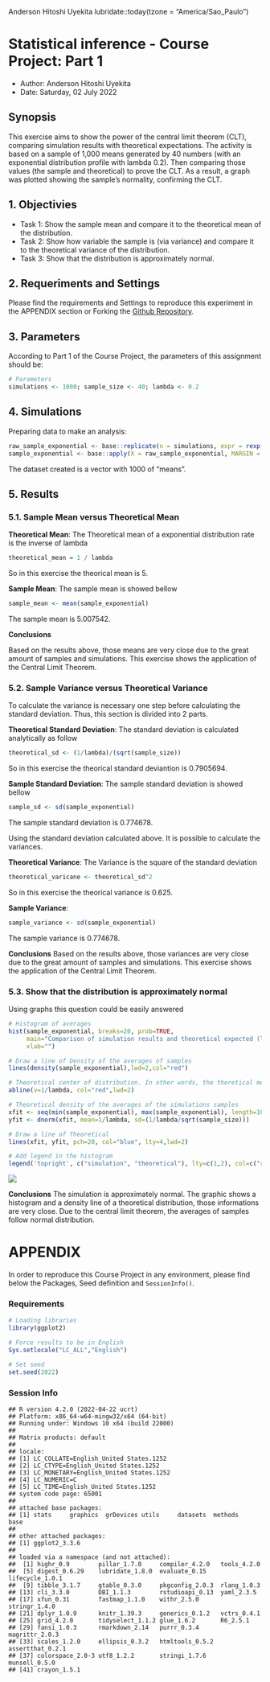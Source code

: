 Anderson Hitoshi Uyekita
lubridate::today(tzone = “America/Sao_Paulo”)

# Statistical inference - Course Project: Part 1

-   Author: Anderson Hitoshi Uyekita
-   Date: Saturday, 02 July 2022

## Synopsis

This exercise aims to show the power of the central limit theorem (CLT),
comparing simulation results with theoretical expectations. The activity
is based on a sample of 1,000 means generated by 40 numbers (with an
exponential distribution profile with lambda 0.2). Then comparing those
values (the sample and theoretical) to prove the CLT. As a result, a
graph was plotted showing the sample’s normality, confirming the CLT.

## 1. Objectivies

-   Task 1: Show the sample mean and compare it to the theoretical mean
    of the distribution.
-   Task 2: Show how variable the sample is (via variance) and compare
    it to the theoretical variance of the distribution.
-   Task 3: Show that the distribution is approximately normal.

## 2. Requeriments and Settings

Please find the requirements and Settings to reproduce this experiment
in the APPENDIX section or Forking the [Github Repository]().

## 3. Parameters

According to Part 1 of the Course Project, the parameters of this
assignment should be:

``` r
# Parameters
simulations <- 1000; sample_size <- 40; lambda <- 0.2
```

## 4. Simulations

Preparing data to make an analysis:

``` r
raw_sample_exponential <- base::replicate(n = simulations, expr = rexp(sample_size, lambda))
sample_exponential <- base::apply(X = raw_sample_exponential, MARGIN = 2, FUN = mean)
```

The dataset created is a vector with 1000 of “means”.

## 5. Results

### 5.1. Sample Mean versus Theoretical Mean

**Theoretical Mean**: The Theoretical mean of a exponential distribution
rate is the inverse of lambda

``` r
theoretical_mean = 1 / lambda
```

So in this exercise the theorical mean is 5.

**Sample Mean**: The sample mean is showed bellow

``` r
sample_mean <- mean(sample_exponential)
```

The sample mean is 5.007542.

**Conclusions**

Based on the results above, those means are very close due to the great
amount of samples and simulations. This exercise shows the application
of the Central Limit Theorem.

### 5.2. Sample Variance versus Theoretical Variance

To calculate the variance is necessary one step before calculating the
standard deviation. Thus, this section is divided into 2 parts.

**Theoretical Standard Deviation**: The standard deviation is calculated
analytically as follow

``` r
theoretical_sd <- (1/lambda)/(sqrt(sample_size))
```

So in this exercise the theorical standard deviantion is 0.7905694.

**Sample Standard Deviation**: The sample standard deviation is showed
bellow

``` r
sample_sd <- sd(sample_exponential)
```

The sample standard deviation is 0.774678.

Using the standard deviation calculated above. It is possible to
calculate the variances.

**Theoretical Variance**: The Variance is the square of the standard
deviation

``` r
theoretical_varicane <- theoretical_sd^2
```

So in this exercise the theorical variance is 0.625.

**Sample Variance**:

``` r
sample_variance <- sd(sample_exponential)
```

The sample variance is 0.774678.

**Conclusions** Based on the results above, those variances are very
close due to the great amount of samples and simulations. This exercise
shows the application of the Central Limit Theorem.

### 5.3. Show that the distribution is approximately normal

Using graphs this question could be easily answered

``` r
# Histogram of averages
hist(sample_exponential, breaks=20, prob=TRUE,
     main="Comparison of simulation results and theoretical expected (lambda=0.2)",
     xlab="")

# Draw a line of Density of the averages of samples
lines(density(sample_exponential),lwd=2,col="red")

# Theoretical center of distribution. In other words, the theretical mean.
abline(v=1/lambda, col="red",lwd=2)

# Theoretical density of the averages of the simulations samples
xfit <- seq(min(sample_exponential), max(sample_exponential), length=100)
yfit <- dnorm(xfit, mean=1/lambda, sd=(1/lambda/sqrt(sample_size)))

# Draw a line of Theoretical
lines(xfit, yfit, pch=20, col="blue", lty=4,lwd=2)

# Add legend in the histogram
legend('topright', c("simulation", "theoretical"), lty=c(1,2), col=c("red", "blue"),lwd=2)
```

![](README_files/figure-gfm/is_normal-1.png)<!-- -->

**Conclusions** The simulation is approximately normal. The graphic
shows a histogram and a density line of a theoretical distribution,
those informations are very close. Due to the central limit theorem, the
averages of samples follow normal distribution.

<!-- Adding a Page Break to starting a new APPENDIX page -->
# APPENDIX

In order to reproduce this Course Project in any environment, please
find below the Packages, Seed definition and `SessionInfo()`.

### Requirements

``` r
# Loading libraries
library(ggplot2)

# Force results to be in English
Sys.setlocale("LC_ALL","English")

# Set seed
set.seed(2022)
```

### Session Info

    ## R version 4.2.0 (2022-04-22 ucrt)
    ## Platform: x86_64-w64-mingw32/x64 (64-bit)
    ## Running under: Windows 10 x64 (build 22000)
    ## 
    ## Matrix products: default
    ## 
    ## locale:
    ## [1] LC_COLLATE=English_United States.1252 
    ## [2] LC_CTYPE=English_United States.1252   
    ## [3] LC_MONETARY=English_United States.1252
    ## [4] LC_NUMERIC=C                          
    ## [5] LC_TIME=English_United States.1252    
    ## system code page: 65001
    ## 
    ## attached base packages:
    ## [1] stats     graphics  grDevices utils     datasets  methods   base     
    ## 
    ## other attached packages:
    ## [1] ggplot2_3.3.6
    ## 
    ## loaded via a namespace (and not attached):
    ##  [1] highr_0.9        pillar_1.7.0     compiler_4.2.0   tools_4.2.0     
    ##  [5] digest_0.6.29    lubridate_1.8.0  evaluate_0.15    lifecycle_1.0.1 
    ##  [9] tibble_3.1.7     gtable_0.3.0     pkgconfig_2.0.3  rlang_1.0.3     
    ## [13] cli_3.3.0        DBI_1.1.3        rstudioapi_0.13  yaml_2.3.5      
    ## [17] xfun_0.31        fastmap_1.1.0    withr_2.5.0      stringr_1.4.0   
    ## [21] dplyr_1.0.9      knitr_1.39.3     generics_0.1.2   vctrs_0.4.1     
    ## [25] grid_4.2.0       tidyselect_1.1.2 glue_1.6.2       R6_2.5.1        
    ## [29] fansi_1.0.3      rmarkdown_2.14   purrr_0.3.4      magrittr_2.0.3  
    ## [33] scales_1.2.0     ellipsis_0.3.2   htmltools_0.5.2  assertthat_0.2.1
    ## [37] colorspace_2.0-3 utf8_1.2.2       stringi_1.7.6    munsell_0.5.0   
    ## [41] crayon_1.5.1
